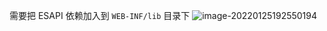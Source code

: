 需要把 ESAPI 依赖加入到 `WEB-INF/lib` 目录下
![image-20220125192550194](https://gitee.com/KiiTyl/java_images/raw/master/java_images/image-20220125192550194.png)
